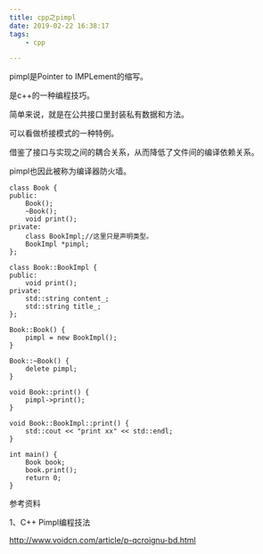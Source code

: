 ```yaml
---
title: cpp之pimpl
date: 2019-02-22 16:38:17
tags:
	- cpp

---
```




pimpl是Pointer to IMPLement的缩写。

是c++的一种编程技巧。

简单来说，就是在公共接口里封装私有数据和方法。

可以看做桥接模式的一种特例。

借鉴了接口与实现之间的耦合关系，从而降低了文件间的编译依赖关系。

pimpl也因此被称为编译器防火墙。

```
class Book {
public:
	Book();
	~Book();
	void print();
private:
	class BookImpl;//这里只是声明类型。
	BookImpl *pimpl;
};

class Book::BookImpl {
public:
	void print();
private:
	std::string content_;
	std::string title_;
};

Book::Book() {
	pimpl = new BookImpl();
}

Book::~Book() {
	delete pimpl;
}

void Book::print() {
	pimpl->print();
}

void Book::BookImpl::print() {
	std::cout << "print xx" << std::endl;
}

int main() {
	Book book;
	book.print();
	return 0;
}
```



参考资料

1、C++ Pimpl编程技法

http://www.voidcn.com/article/p-qcroignu-bd.html